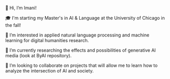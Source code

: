 👋 Hi, I’m Imani!

🎓 I'm starting my Master's in AI & Language at the University of Chicago in the fall!

👀 I’m interested in applied natural language processing and machine learning for digital humanities research.

🌱 I’m currently researching the effects and possibilities of generative AI media (look at ByAI repository).

💞️ I’m looking to collaborate on projects that will allow me to learn how to analyze the intersection of AI and society.


<!---
imanif/imanif is a ✨ special ✨ repository because its `README.md` (this file) appears on your GitHub profile.
You can click the Preview link to take a look at your changes.
--->

